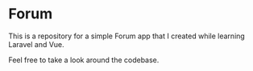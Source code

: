 # Forum

This is a repository for a simple Forum app that I created while learning Laravel and Vue.

Feel free to take a look around the codebase.
